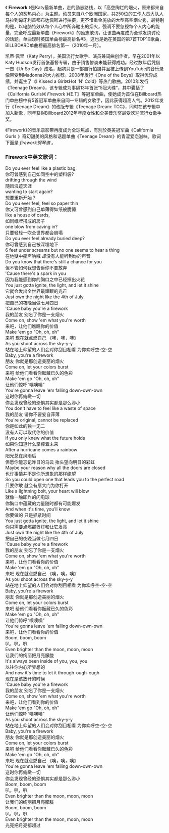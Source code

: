 

《 **Firework**
》是Katy最新单曲，走的励志路线，以「高空绚烂的烟火，原来都来自每个人的炙热内心」为主题。动员来自八个欧洲国家，共250位的工作人员大队人马拉到匈牙利首都布达佩斯进行拍摄，更不惜重金施放的大型高空烟火秀，最特别的是，以电脑特效从每个人心中所奔驰出的烟火，强调不要忽视每个人内心的能量，完全呼应最新单曲《Firework》的励志歌词，让该曲再度成为全球发烧讨论的话题。单曲现时英国单曲榜最高排名#3，这也是她在英国的第7首TOP10歌曲，BILLBOARD单曲榜最高排名第一（2010年一月）。

凯蒂·佩里（Katy Perry），美国流行女歌手、演员兼词曲创作者。早在2001年以Katy
Hudson发行首张基督专辑，由于销售惨淡未能获得成功。经过数年后凭借一首《Ur So
Gay》成名，起初只是一部自行拍摄并且被上传到YouTube的音乐录像带受到Madonna的大力推荐。2008年发行《One of the
Boys》取得优异成绩，并诞生了《I Kissed a Girl》《Hot 'N' Cold》等热门歌曲。2010年发行《Teenage
Dream》，该专辑成为事隔13年首张“5冠大碟”，其中囊括了《California Gurls》《 _Firework_
》《E.T》等冠军单曲，使她成为首位在Billboard热门单曲榜中有5首冠军单曲来自同一专辑的女歌手，因此获得超高人气。2012年发行《Teenage
Dream》的改版专辑《Teenage Dream:
TCC》，同时在该专辑中加入新歌，同年获得Billboard2012年年度女性和全美音乐奖最受欢迎流行女歌手奖。

《Firework》的音乐录影带再度成为全球焦点，有别於英美冠军曲《California Gurls 》奇幻甜美的风格和话题单曲《Teenage
Dream》的青涩爱恋滋味。歌词下面是 _firework钢琴谱_ 。

### Firework中英文歌词：

Do you ever feel like a plastic bag,  
你可曾感到自己如同空中的塑料袋?  
drifting through the wind  
随风浪迹天涯  
wanting to start again?  
想要重新开始？  
Do you ever feel, feel so paper thin  
你又可曾感到自己单薄得如纸般脆弱  
like a house of cards,  
如同纸牌搭成的房子  
one blow from caving in?  
只要轻轻一吹全世界都会崩塌  
Do you ever feel already buried deep?  
你可曾感到自己被深埋地下  
6 feet under screams but no one seems to hear a thing  
在地狱中撕声呐喊 却没有人能听到你的声音  
Do you know that there's still a chance for you  
但不管如何我想告诉你不要放弃  
'Cause there's a spark in you  
因为我能感到你的胸口之中已经擦出火花  
You just gotta ignite, the light, and let it shine  
它就会发出全世界最耀眼的光芒  
Just own the night like the 4th of July  
把自己的夜晚当做七月四日  
'Cause baby you're a firework  
我的朋友 别忘了你是一支烟火  
Come on, show 'em what you're worth  
来吧，让他们瞧瞧你的价值  
Make 'em go "Oh, oh, oh"  
来吧 现在就点燃自己 《噢，噢，噢》  
As you shoot across the sky-y-y  
站在地上仰望的人们会对你刮目相看 为你欢呼空-空-空  
Baby, you're a firework  
朋友 你就是那创造美丽的烟火  
Come on, let your colors burst  
来吧 给他们看看你酝藏已久的色彩  
Make 'em go "Oh, oh, oh"  
让他们惊呼“噢噢噢”  
You're gonna leave 'em falling down-own-own  
这时你再俯瞰一切  
你会发现曾经的恐惧其实都是那么渺小  
You don't have to feel like a waste of space  
我的朋友 请你不要妄自菲薄  
You're original, cannot be replaced  
你是如此的独一无二  
没有人可以取代你的价值  
If you only knew what the future holds  
如果你知道什么掌控着未来  
After a hurricane comes a rainbow  
阳光总在风雨后  
但愿你能忘记昨日的乌云 抬头望向明日的彩虹  
Maybe your reason why all the doors are closed  
也许事情并不是你所想象的那样绝望  
So you could open one that leads you to the perfect road  
只要你敢 就会有扇大门为你打开  
Like a lightning bolt, your heart will blow  
就像一触即炸的闪电球  
你胸口中蕴藏的力量随时都有可能爆发  
And when it's time, you'll know  
你要做的 只是抓紧时间  
You just gotta ignite, the light, and let it shine  
你只需要点燃那盏灯和让它发亮  
Just own the night like the 4th of July  
把自己的夜晚当做七月四日  
'Cause baby you're a firework  
我的朋友 别忘了你是一支烟火  
Come on, show 'em what you're worth  
来吧，让他们看看你的价值  
Make 'em go "Oh, oh, oh"  
来吧 现在就点燃自己 《噢，噢，噢》  
As you shoot across the sky-y-y  
站在地上仰望的人们会对你刮目相看 为你欢呼空-空-空  
Baby, you're a firework  
朋友 你就是那创造美丽的烟火  
Come on, let your colors burst  
来吧 给他们看看你酝藏已久的色彩  
Make 'em go "Oh, oh, oh"  
让他们惊呼“噢噢噢”  
You're gonna leave 'em falling down-own-own  
来吧，让他们看看你的价值  
Boom, boom, boom  
叭，叭，叭  
Even brighter than the moon, moon, moon  
让我们的绚丽把月亮朦胧  
It's always been inside of you, you, you  
以往你内心所梦想的  
And now it's time to let it through-ough-ough  
现在是该放开的时候  
'Cause baby you're a firework  
我的朋友 别忘了你是一支烟火  
Come on, show 'em what you're worth  
来吧，让他们看到你的价值  
Make 'em go "Oh, oh, oh"  
让他们惊呼“噢噢噢”  
As you shoot across the sky-y-y  
站在地上仰望的人们会对你刮目相看 为你欢呼空-空-空  
Baby, you're a firework  
朋友 你就是那创造美丽的烟火  
Come on, let your colors burst  
来吧 给他们看看你酝藏已久的色彩  
Make 'em go "Oh, oh, oh"  
来吧 现在就点燃自己 《噢，噢，噢》  
You're gonna leave 'em falling down-own-own  
这时你再俯瞰一切  
你会发现曾经的恐惧其实都是那么渺小  
Boom, boom, boom  
叭，叭，叭  
Even brighter than the moon, moon, moon  
让我们的绚丽把月亮朦胧  
Boom, boom, boom  
叭，叭，叭  
Even brighter than the moon, moon, moon  
光亮把月亮都超过

